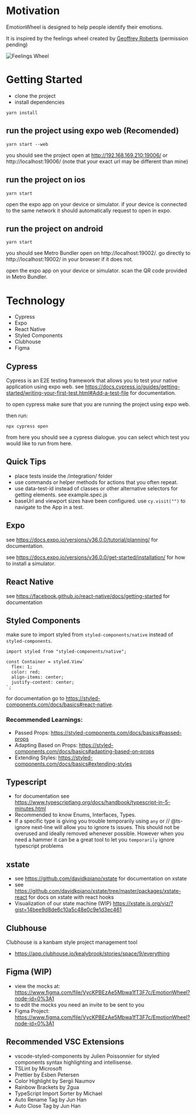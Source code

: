# Motivation
EmotionWheel is designed to help people identify their emotions.

It is inspired by the feelings wheel created by [Geoffrey Roberts](https://imgur.com/tCWChf6) (permission pending)

![Feelings Wheel](https://i.imgur.com/tCWChf6.jpg)

# Getting Started
- clone the project
- install dependencies
```
yarn install
```

## run the project using expo web (Recomended)
```
yarn start --web
```
you should see the project open at http://192.168.169.210:19006/ or http://localhost:19006/ (note that your exact url may be different than mine)
## run the project on ios
```
yarn start
```
open the expo app on your device or simulator. if your device is connected to the same network it should automatically request to open in expo.

## run the project on android
```
yarn start
```
you should see Metro Bundler open on http://localhost:19002/. go directly to http://localhost:19002/ in your browser if it does not.

open the expo app on your device or simulator. scan the QR code provided in Metro Bundler.

# Technology
- Cypress
- Expo
- React Native
- Styled Components
- Clubhouse
- Figma
## Cypress
Cypress is an E2E testing framework that allows you to test your native application using expo web.
see https://docs.cypress.io/guides/getting-started/writing-your-first-test.html#Add-a-test-file for documentation.

to open cypress make sure that you are running the project using expo web.

then run:
```
npx cypress open
```

from here you should see a cypress dialogue. you can select which test you would like to run from here.

## Quick Tips
- place tests inside the /integration/ folder
- use commands or helper methods for actions that you often repeat.
- use data-test-id instead of classes or other alternative selectors for getting elements. see example.spec.js
- baseUrl and viewport sizes have been configured. use `cy.visit("")` to navigate to the App in a test.
## Expo
see https://docs.expo.io/versions/v36.0.0/tutorial/planning/ for documentation.

see https://docs.expo.io/versions/v36.0.0/get-started/installation/ for how to install a simulator.
## React Native
see https://facebook.github.io/react-native/docs/getting-started for documentation
## Styled Components
make sure to import styled from `styled-components/native` instead of `styled-components`.

```tsx
import styled from "styled-components/native";

const Container = styled.View`
  flex: 1;
  color: red;
  align-items: center;
  justify-content: center;
`;
```

for documentation go to https://styled-components.com/docs/basics#react-native.

### Recommended Learnings:
- Passed Props: https://styled-components.com/docs/basics#passed-props
- Adapting Based on Props: https://styled-components.com/docs/basics#adapting-based-on-props
- Extending Styles: https://styled-components.com/docs/basics#extending-styles

## Typescript
- for documentation see https://www.typescriptlang.org/docs/handbook/typescript-in-5-minutes.html
- Recommended to know Enums, Interfaces, Types.
- If a specific type is giving you trouble temporarily using `any` or // @ts-ignore next-line will allow you to ignore ts issues. This should not be overused and ideally removed whenever possible. However when you need a hammer it can be a great tool to let you `temporarily` ignore typescript problems

## xstate
- see https://github.com/davidkpiano/xstate for documentation on xstate
- see https://github.com/davidkpiano/xstate/tree/master/packages/xstate-react for docs on xstate with react hooks
- Visualization of our state machine (WIP) https://xstate.js.org/viz/?gist=14bee9d8de6c10a5c48e0c9e1d3ec461

## Clubhouse
Clubhouse is a kanbam style project management tool

- https://app.clubhouse.io/kealybrook/stories/space/9/everything

## Figma (WIP)
- view the mocks at: https://www.figma.com/file/VycKPBEzAe5Mbwa1fT3F7c/EmotionWheel?node-id=0%3A1
- to edit the mocks you need an invite to be sent to you
- Figma Project: https://www.figma.com/file/VycKPBEzAe5Mbwa1fT3F7c/EmotionWheel?node-id=0%3A1

## Recommended VSC Extensions
- vscode-styled-components by Julien Poissonnier for styled components syntax highlighting and intellisense.
- TSLint by Microsoft
- Prettier by Esben Petersen
- Color Highlight by Sergii Naumov
- Rainbow Brackets by 2gua
- TypeScript Import Sorter by Michael
- Auto Rename Tag by Jun Han
- Auto Close Tag by Jun Han